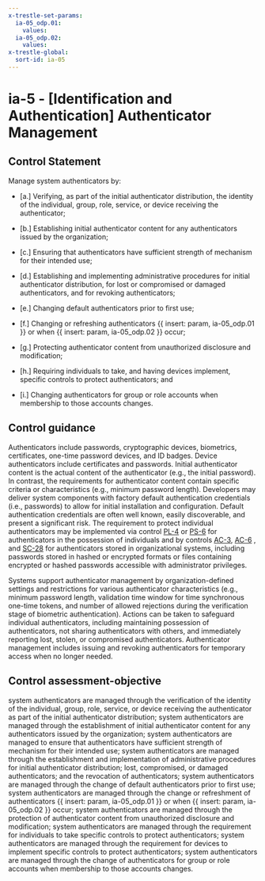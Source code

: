 ```yaml
---
x-trestle-set-params:
  ia-05_odp.01:
    values:
  ia-05_odp.02:
    values:
x-trestle-global:
  sort-id: ia-05
---
```


# ia-5 - \[Identification and Authentication\] Authenticator Management

## Control Statement

Manage system authenticators by:

- \[a.\] Verifying, as part of the initial authenticator distribution, the identity of the individual, group, role, service, or device receiving the authenticator;

- \[b.\] Establishing initial authenticator content for any authenticators issued by the organization;

- \[c.\] Ensuring that authenticators have sufficient strength of mechanism for their intended use;

- \[d.\] Establishing and implementing administrative procedures for initial authenticator distribution, for lost or compromised or damaged authenticators, and for revoking authenticators;

- \[e.\] Changing default authenticators prior to first use;

- \[f.\] Changing or refreshing authenticators {{ insert: param, ia-05_odp.01 }} or when {{ insert: param, ia-05_odp.02 }} occur;

- \[g.\] Protecting authenticator content from unauthorized disclosure and modification;

- \[h.\] Requiring individuals to take, and having devices implement, specific controls to protect authenticators; and

- \[i.\] Changing authenticators for group or role accounts when membership to those accounts changes.

## Control guidance

Authenticators include passwords, cryptographic devices, biometrics, certificates, one-time password devices, and ID badges. Device authenticators include certificates and passwords. Initial authenticator content is the actual content of the authenticator (e.g., the initial password). In contrast, the requirements for authenticator content contain specific criteria or characteristics (e.g., minimum password length). Developers may deliver system components with factory default authentication credentials (i.e., passwords) to allow for initial installation and configuration. Default authentication credentials are often well known, easily discoverable, and present a significant risk. The requirement to protect individual authenticators may be implemented via control [PL-4](#pl-4) or [PS-6](#ps-6) for authenticators in the possession of individuals and by controls [AC-3](#ac-3), [AC-6](#ac-6) , and [SC-28](#sc-28) for authenticators stored in organizational systems, including passwords stored in hashed or encrypted formats or files containing encrypted or hashed passwords accessible with administrator privileges.

Systems support authenticator management by organization-defined settings and restrictions for various authenticator characteristics (e.g., minimum password length, validation time window for time synchronous one-time tokens, and number of allowed rejections during the verification stage of biometric authentication). Actions can be taken to safeguard individual authenticators, including maintaining possession of authenticators, not sharing authenticators with others, and immediately reporting lost, stolen, or compromised authenticators. Authenticator management includes issuing and revoking authenticators for temporary access when no longer needed.

## Control assessment-objective

system authenticators are managed through the verification of the identity of the individual, group, role, service, or device receiving the authenticator as part of the initial authenticator distribution;
system authenticators are managed through the establishment of initial authenticator content for any authenticators issued by the organization;
system authenticators are managed to ensure that authenticators have sufficient strength of mechanism for their intended use;
system authenticators are managed through the establishment and implementation of administrative procedures for initial authenticator distribution; lost, compromised, or damaged authenticators; and the revocation of authenticators;
system authenticators are managed through the change of default authenticators prior to first use;
system authenticators are managed through the change or refreshment of authenticators {{ insert: param, ia-05_odp.01 }} or when {{ insert: param, ia-05_odp.02 }} occur;
system authenticators are managed through the protection of authenticator content from unauthorized disclosure and modification;
system authenticators are managed through the requirement for individuals to take specific controls to protect authenticators;
system authenticators are managed through the requirement for devices to implement specific controls to protect authenticators;
system authenticators are managed through the change of authenticators for group or role accounts when membership to those accounts changes.
